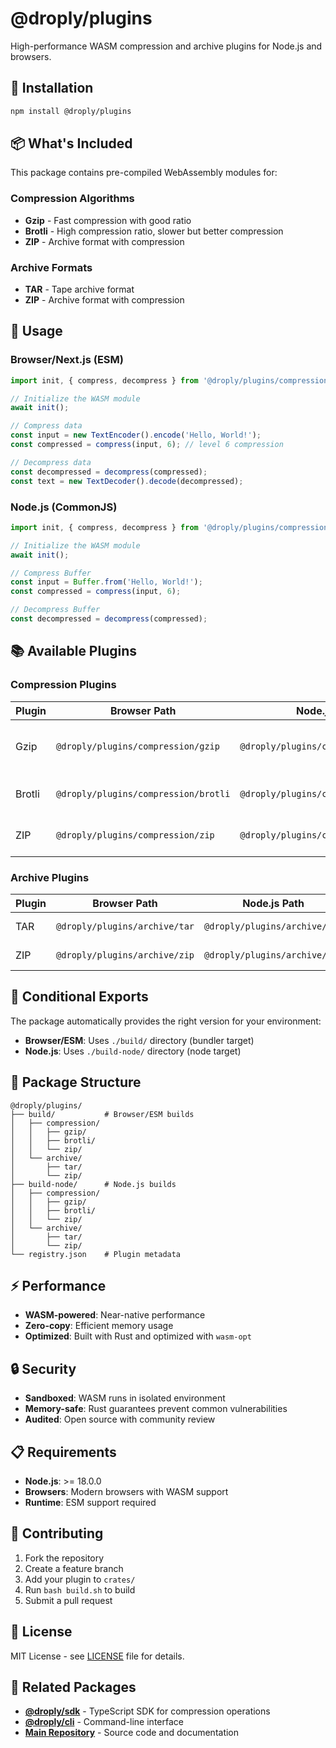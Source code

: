# @droply/plugins

High-performance WASM compression and archive plugins for Node.js and browsers.

## 🚀 Installation

```bash
npm install @droply/plugins
```

## 📦 What's Included

This package contains pre-compiled WebAssembly modules for:

### Compression Algorithms
- **Gzip** - Fast compression with good ratio
- **Brotli** - High compression ratio, slower but better compression
- **ZIP** - Archive format with compression

### Archive Formats
- **TAR** - Tape archive format
- **ZIP** - Archive format with compression

## 🔧 Usage

### Browser/Next.js (ESM)

```typescript
import init, { compress, decompress } from '@droply/plugins/compression/gzip';

// Initialize the WASM module
await init();

// Compress data
const input = new TextEncoder().encode('Hello, World!');
const compressed = compress(input, 6); // level 6 compression

// Decompress data
const decompressed = decompress(compressed);
const text = new TextDecoder().decode(decompressed);
```

### Node.js (CommonJS)

```typescript
import init, { compress, decompress } from '@droply/plugins/compression/gzip';

// Initialize the WASM module
await init();

// Compress Buffer
const input = Buffer.from('Hello, World!');
const compressed = compress(input, 6);

// Decompress Buffer
const decompressed = decompress(compressed);
```

## 📚 Available Plugins

### Compression Plugins

| Plugin | Browser Path | Node.js Path | Description |
|--------|--------------|--------------|-------------|
| Gzip | `@droply/plugins/compression/gzip` | `@droply/plugins/compression/gzip` | Fast compression with good ratio |
| Brotli | `@droply/plugins/compression/brotli` | `@droply/plugins/compression/brotli` | High compression ratio |
| ZIP | `@droply/plugins/compression/zip` | `@droply/plugins/compression/zip` | ZIP compression algorithm |

### Archive Plugins

| Plugin | Browser Path | Node.js Path | Description |
|--------|--------------|--------------|-------------|
| TAR | `@droply/plugins/archive/tar` | `@droply/plugins/archive/tar` | TAR archive format |
| ZIP | `@droply/plugins/archive/zip` | `@droply/plugins/archive/zip` | ZIP archive format |

## 🔄 Conditional Exports

The package automatically provides the right version for your environment:

- **Browser/ESM**: Uses `./build/` directory (bundler target)
- **Node.js**: Uses `./build-node/` directory (node target)

## 📁 Package Structure

```
@droply/plugins/
├── build/           # Browser/ESM builds
│   ├── compression/
│   │   ├── gzip/
│   │   ├── brotli/
│   │   └── zip/
│   └── archive/
│       ├── tar/
│       └── zip/
├── build-node/      # Node.js builds
│   ├── compression/
│   │   ├── gzip/
│   │   ├── brotli/
│   │   └── zip/
│   └── archive/
│       ├── tar/
│       └── zip/
└── registry.json    # Plugin metadata
```

## ⚡ Performance

- **WASM-powered**: Near-native performance
- **Zero-copy**: Efficient memory usage
- **Optimized**: Built with Rust and optimized with `wasm-opt`

## 🔒 Security

- **Sandboxed**: WASM runs in isolated environment
- **Memory-safe**: Rust guarantees prevent common vulnerabilities
- **Audited**: Open source with community review

## 📋 Requirements

- **Node.js**: >= 18.0.0
- **Browsers**: Modern browsers with WASM support
- **Runtime**: ESM support required

## 🤝 Contributing

1. Fork the repository
2. Create a feature branch
3. Add your plugin to `crates/`
4. Run `bash build.sh` to build
5. Submit a pull request

## 📄 License

MIT License - see [LICENSE](../../LICENSE) file for details.

## 🔗 Related Packages

- **[@droply/sdk](../sdk/README.md)** - TypeScript SDK for compression operations
- **[@droply/cli](../cli/README.md)** - Command-line interface
- **[Main Repository](https://github.com/droply/droply)** - Source code and documentation
